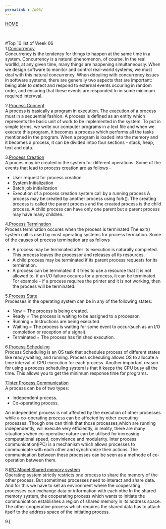 ```yaml
---
permalink : /w06/
---
```

[HOME](../)

<br>

#Top 10 list of Week 06
<br>
1.[Concurrency](https://sceweb.uhcl.edu/helm/RationalUnifiedProcess/process/workflow/ana_desi/co_cncry.htm)<br>
Concurrency is the tendency for things to happen at the same time in a system. Concurrency is a natural phenomenon, of course. In the real worllld, at any given time, many things are happening simultaneously. When we design software to monitor and control real-world systems, we must deal with this natural concurrency.
When ddealing with concurrency issues in software systems, there are generally two aspects that are important: being able to detect and respond to external events occuring in random order, and ensuring that these events are responded to in some minimum required intervval.

2.[Process Concept](https://www.tutorialspoint.com/operating_system/os_processes.htm)<br>
A process is basically a program in execution. The execution of a process must in a sequential fashion. A process is defined as an entity which represents the basic unit of work to be implemented in the system.
To put in simple terms, we write our computer programs in a text file and when we execute this program, it becomes a process which performs all the tasks mentioned in the program.
When a program is loaded into the memory and it becomes a process, it can be divided intoo four sections - stack, heap, text and data.

3.[Process Creation](https://www.tutorialspoint.com/process-creation-vs-process-termination-in-operating-system)<br>
A proces may be created in the system for different operations. Some of the events that lead to process creation are as follows - 
- User request for process creation
- System Initialization
- Batch job initialization
- Execution of a process creation system call by a running process
A process may be created by another process using fork(). The creating process is called the parent process and the created process is the child process. A child process can have only one parent but a parent process may have many children.

4.[Process Termination](https://www.tutorialspoint.com/process-creation-vs-process-termination-in-operating-system)<br>
Process termination occures when the process is terminated The exit() system call is used by most operating systems for process termiation.
Some of the causes of process termination are as follows
- A process may be terminated after its execution is naturally completed. This process leaves the processor and releases all its resources.
- A child process may be terminated if its parent process requests for its termination.
- A process can be terminated if it tries to use a resource that it is not allowed to.
if an I/O failure occures for a process, it can be terminated. For example - if a process requires the printer and it is not working, then the process will be terminated.

5.[Process State](https://www.studytonight.com/operating-system/operating-system-processes#)<br>
Processes in the operating system can be in any of the following states:
- New = The process is being created.
- Ready = The process is waiting to be assigned to a processor.
- Running = Instructions are being executed.
- Waiting = The process is waiting for some event to occur(such as an I/O completion or reception of a signal).
- Terminated = The process has finished execution.

6.[Process Scheduling](https://www.guru99.com/process-scheduling.html#1)<br>
Process Scheduling is an OS task that schedules process of different states like ready,waiting, and running.
Process scheduling allows OS to allocate a time interval of CPU execution for each process. Another important reason for using a process scheduling system is that it keeps the CPU busy all the time. This allows you to get the minimum response time for programs.

7.[Inter Process Communication](https://www.geeksforgeeks.org/inter-process-communication-ipc/)<br>
A process can be of two types:
- Independent process.
- Co-operating process.

An independent process is not affected by the execution of other processes while a co-operating process can be affected by other executing processes. Though one can think that those processes,which are running independently, will execute very efficiently, in reality, there are many situations when co-operative nature can be utilised for increasing computational speed, convinience and modularity. Inter process communication(IPC) is a mechanism which allows processes to communicate with each other and synchronize their actions. The communication between these processes can be seen as a methode of co-operation between them.

8.[IPC Model:Shared memory system](https://binaryterms.com/shared-memory-system-in-ipc.html)<br>
Operating system strictly restricts one process to share the memory of the other process. But sometimes processes need to interact and share data. And for this we have to set an environment where the cooperating processes can exchange data or information with each othe
In the shared memory system, the cooperating process which wants to initiate the communication establishes a region of shared memory in its address space. The other cooperative process which requires the shared data has to attach itself to the address space of the initiating process.

9.[
 
